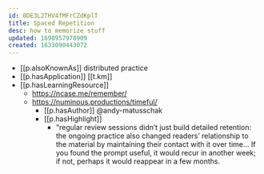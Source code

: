 ```yaml
---
id: 0DE3L2THV4fMFrCZdKplT
title: Spaced Repetition
desc: how to memorize stuff
updated: 1698957978909
created: 1633090443072
---
```




- [[p.alsoKnownAs]] distributed practice
- [[p.hasApplication]] [[t.km]] 
- [[p.hasLearningResource]] 
  - https://ncase.me/remember/
  - https://numinous.productions/timeful/
    - [[p.hasAuthor]] @andy-matusschak
    - [[p.hasHighlight]]
      - "regular review sessions didn’t just build detailed retention: the ongoing practice also changed readers’ relationship to the material by maintaining their contact with it over time... If you found the prompt useful, it would recur in another week; if not, perhaps it would reappear in a few months.